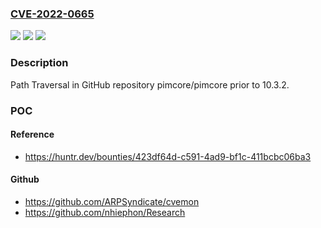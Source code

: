 ### [CVE-2022-0665](https://cve.mitre.org/cgi-bin/cvename.cgi?name=CVE-2022-0665)
![](https://img.shields.io/static/v1?label=Product&message=pimcore%2Fpimcore&color=blue)
![](https://img.shields.io/static/v1?label=Version&message=n%2Fa&color=blue)
![](https://img.shields.io/static/v1?label=Vulnerability&message=CWE-22%20Improper%20Limitation%20of%20a%20Pathname%20to%20a%20Restricted%20Directory%20('Path%20Traversal')&color=brighgreen)

### Description

Path Traversal in GitHub repository pimcore/pimcore prior to 10.3.2.

### POC

#### Reference
- https://huntr.dev/bounties/423df64d-c591-4ad9-bf1c-411bcbc06ba3

#### Github
- https://github.com/ARPSyndicate/cvemon
- https://github.com/nhiephon/Research

